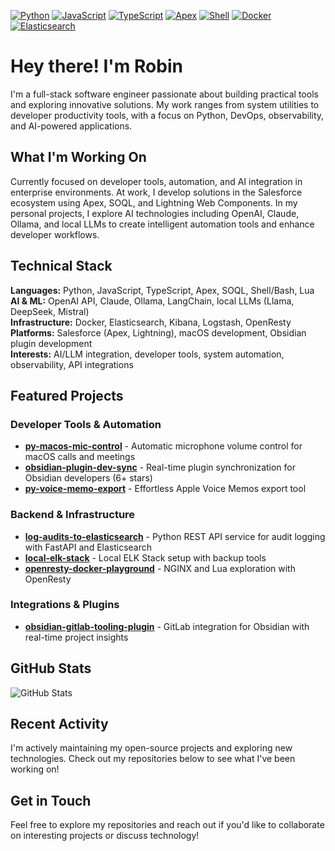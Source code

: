 [![Python](https://img.shields.io/badge/Python-3776AB?style=flat&logo=python&logoColor=white)](https://www.python.org/)
[![JavaScript](https://img.shields.io/badge/JavaScript-F7DF1E?style=flat&logo=javascript&logoColor=black)](https://developer.mozilla.org/en-US/docs/Web/JavaScript)
[![TypeScript](https://img.shields.io/badge/TypeScript-3178C6?style=flat&logo=typescript&logoColor=white)](https://www.typescriptlang.org/)
[![Apex](https://img.shields.io/badge/Apex-00A1E0?style=flat&logo=salesforce&logoColor=white)](https://developer.salesforce.com/docs/atlas.en-us.apexcode.meta/apexcode/)
[![Shell](https://img.shields.io/badge/Shell-4EAA25?style=flat&logo=gnu-bash&logoColor=white)](https://www.gnu.org/software/bash/)
[![Docker](https://img.shields.io/badge/Docker-2496ED?style=flat&logo=docker&logoColor=white)](https://www.docker.com/)
[![Elasticsearch](https://img.shields.io/badge/Elasticsearch-005571?style=flat&logo=elasticsearch&logoColor=white)](https://www.elastic.co/)

# Hey there! I'm Robin

I'm a full-stack software engineer passionate about building practical tools and exploring innovative solutions. My work ranges from system utilities to developer productivity tools, with a focus on Python, DevOps, observability, and AI-powered applications.

## What I'm Working On

Currently focused on developer tools, automation, and AI integration in enterprise environments. At work, I develop solutions in the Salesforce ecosystem using Apex, SOQL, and Lightning Web Components. In my personal projects, I explore AI technologies including OpenAI, Claude, Ollama, and local LLMs to create intelligent automation tools and enhance developer workflows.

## Technical Stack

**Languages:** Python, JavaScript, TypeScript, Apex, SOQL, Shell/Bash, Lua  
**AI & ML:** OpenAI API, Claude, Ollama, LangChain, local LLMs (Llama, DeepSeek, Mistral)  
**Infrastructure:** Docker, Elasticsearch, Kibana, Logstash, OpenResty  
**Platforms:** Salesforce (Apex, Lightning), macOS development, Obsidian plugin development  
**Interests:** AI/LLM integration, developer tools, system automation, observability, API integrations

## Featured Projects

### Developer Tools & Automation

- **[py-macos-mic-control](https://github.com/bulletinmybeard/py-macos-mic-control)** - Automatic microphone volume control for macOS calls and meetings
- **[obsidian-plugin-dev-sync](https://github.com/bulletinmybeard/obsidian-plugin-dev-sync)** - Real-time plugin synchronization for Obsidian developers (6+ stars)
- **[py-voice-memo-export](https://github.com/bulletinmybeard/py-voice-memo-export)** - Effortless Apple Voice Memos export tool

### Backend & Infrastructure

- **[log-audits-to-elasticsearch](https://github.com/bulletinmybeard/log-audits-to-elasticsearch)** - Python REST API service for audit logging with FastAPI and Elasticsearch
- **[local-elk-stack](https://github.com/bulletinmybeard/local-elk-stack)** - Local ELK Stack setup with backup tools
- **[openresty-docker-playground](https://github.com/bulletinmybeard/openresty-docker-playground)** - NGINX and Lua exploration with OpenResty

### Integrations & Plugins

- **[obsidian-gitlab-tooling-plugin](https://github.com/bulletinmybeard/obsidian-gitlab-tooling-plugin)** - GitLab integration for Obsidian with real-time project insights

## GitHub Stats

![GitHub Stats](https://github-readme-stats.vercel.app/api?username=bulletinmybeard&show_icons=true&theme=default&hide_border=true&count_private=true)

## Recent Activity

I'm actively maintaining my open-source projects and exploring new technologies. Check out my repositories below to see what I've been working on!

## Get in Touch

Feel free to explore my repositories and reach out if you'd like to collaborate on interesting projects or discuss technology!
